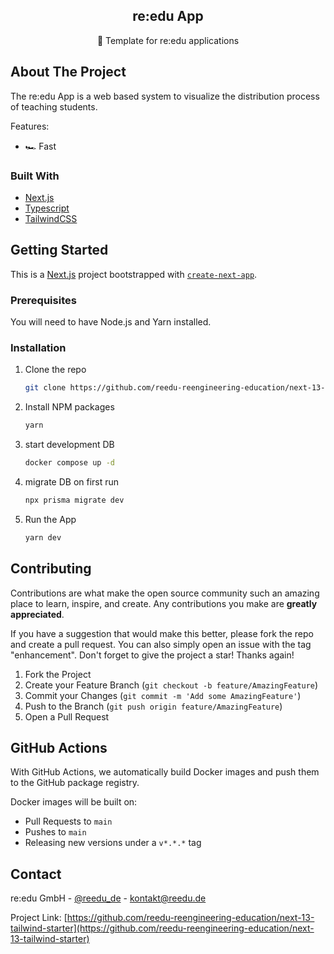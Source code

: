 <div align="center">
  <h2 align="center">re:edu App</h2>

  <p align="center">
     🚀 Template for re:edu applications
    <br />
  </p>
</div>

<!-- ABOUT THE PROJECT -->

## About The Project

The re:edu App is a web based system to visualize the distribution process of teaching students.

Features:

- 🏎 Fast

### Built With

- [Next.js](https://nextjs.org/)
- [Typescript](https://www.typescriptlang.org/)
- [TailwindCSS](https://tailwindcss.com/)

<!-- GETTING STARTED -->

## Getting Started

This is a [Next.js](https://nextjs.org/) project bootstrapped with [`create-next-app`](https://github.com/vercel/next.js/tree/canary/packages/create-next-app).

### Prerequisites

You will need to have Node.js and Yarn installed.

### Installation

1. Clone the repo
   ```sh
   git clone https://github.com/reedu-reengineering-education/next-13-tailwind-starter.git
   ```
2. Install NPM packages
   ```sh
   yarn
   ```
3. start development DB
   ```sh
   docker compose up -d
   ```
4. migrate DB on first run
   ```sh
   npx prisma migrate dev
   ```
5. Run the App
   ```sh
   yarn dev
   ```

<!-- CONTRIBUTING -->

## Contributing

Contributions are what make the open source community such an amazing place to learn, inspire, and create. Any contributions you make are **greatly appreciated**.

If you have a suggestion that would make this better, please fork the repo and create a pull request. You can also simply open an issue with the tag "enhancement".
Don't forget to give the project a star! Thanks again!

1. Fork the Project
2. Create your Feature Branch (`git checkout -b feature/AmazingFeature`)
3. Commit your Changes (`git commit -m 'Add some AmazingFeature'`)
4. Push to the Branch (`git push origin feature/AmazingFeature`)
5. Open a Pull Request

## GitHub Actions

With GitHub Actions, we automatically build Docker images and push them to the GitHub package registry.

Docker images will be built on:

- Pull Requests to `main`
- Pushes to `main`
- Releasing new versions under a `v*.*.*` tag

<!-- CONTACT -->

## Contact

re:edu GmbH - [@reedu_de](https://twitter.com/reedu_de) - kontakt@reedu.de

Project Link: [https://github.com/reedu-reengineering-education/next-13-tailwind-starter](https://github.com/reedu-reengineering-education/next-13-tailwind-starter)
